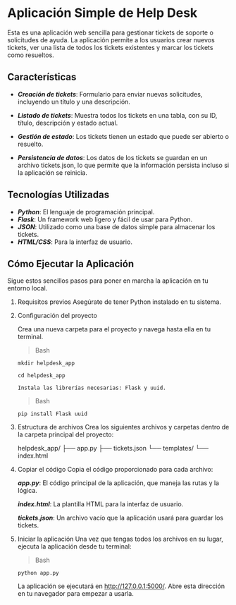 # Aplicación Simple de Help Desk
Esta es una aplicación web sencilla para gestionar tickets de soporte o solicitudes de ayuda. La aplicación permite a los usuarios crear nuevos tickets, ver una lista de todos los tickets existentes y marcar los tickets como resueltos.

## Características
* ***Creación de tickets***: Formulario para enviar nuevas solicitudes, incluyendo un título y una descripción.
* ***Listado de tickets***: Muestra todos los tickets en una tabla, con su ID, título, descripción y estado actual.
* ***Gestión de estado***: Los tickets tienen un estado que puede ser abierto o resuelto.

* ***Persistencia de datos***: Los datos de los tickets se guardan en un archivo tickets.json, lo que permite que la información persista incluso si la aplicación se reinicia.

## Tecnologías Utilizadas
* ***Python***: El lenguaje de programación principal.
* ***Flask***: Un framework web ligero y fácil de usar para Python.
* ***JSON***: Utilizado como una base de datos simple para almacenar los tickets.
* ***HTML/CSS***: Para la interfaz de usuario.

## Cómo Ejecutar la Aplicación

   Sigue estos sencillos pasos para poner en marcha la aplicación en tu entorno local.

1. Requisitos previos
   Asegúrate de tener Python instalado en tu sistema.

2. Configuración del proyecto

    Crea una nueva carpeta para el proyecto y navega hasta ella en tu terminal.

    > Bash

    ``mkdir helpdesk_app``

    ``cd helpdesk_app``

    ``Instala las librerías necesarias: Flask y uuid.``


    > Bash

    ``pip install Flask uuid``

3. Estructura de archivos
   Crea los siguientes archivos y carpetas dentro de la carpeta principal del proyecto:

   helpdesk_app/
   ├── app.py
   ├── tickets.json
   └── templates/
       └── index.html
4. Copiar el código
   Copia el código proporcionado para cada archivo:

   ***app.py***: El código principal de la aplicación, que maneja las rutas y la lógica.

   ***index.html***: La plantilla HTML para la interfaz de usuario.

   ***tickets.json***: Un archivo vacío que la aplicación usará para guardar los tickets.

5. Iniciar la aplicación
   Una vez que tengas todos los archivos en su lugar, ejecuta la aplicación desde tu terminal:

   > Bash

   ``python app.py``

   La aplicación se ejecutará en http://127.0.0.1:5000/. Abre esta dirección en tu navegador para empezar a usarla.

